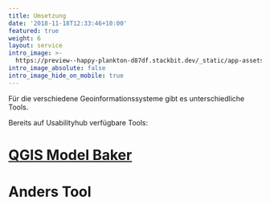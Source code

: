 ```yaml
---
title: Umsetzung
date: '2018-11-18T12:33:46+10:00'
featured: true
weight: 6
layout: service
intro_image: >-
  https://preview--happy-plankton-d87df.stackbit.dev/_static/app-assets/fabrik_catalogue.svg
intro_image_absolute: false
intro_image_hide_on_mobile: true
---
```

Für die verschiedene Geoinformationssysteme gibt es unterschiedliche Tools.

Bereits auf Usabilityhub verfügbare Tools:

# [QGIS Model Baker](https://preview--happy-plankton-d87df.stackbit.dev/home/codeeditor/workspace/modelbaker.md)

# Anders Tool
